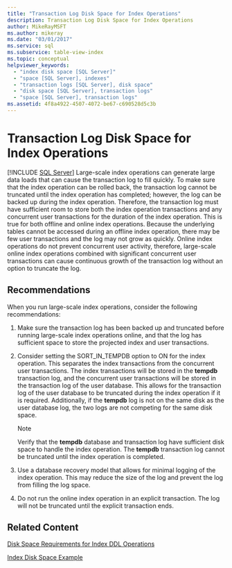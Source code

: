```yaml
---
title: "Transaction Log Disk Space for Index Operations"
description: Transaction Log Disk Space for Index Operations
author: MikeRayMSFT
ms.author: mikeray
ms.date: "03/01/2017"
ms.service: sql
ms.subservice: table-view-index
ms.topic: conceptual
helpviewer_keywords:
  - "index disk space [SQL Server]"
  - "space [SQL Server], indexes"
  - "transaction logs [SQL Server], disk space"
  - "disk space [SQL Server], transaction logs"
  - "space [SQL Server], transaction logs"
ms.assetid: 4f8a4922-4507-4072-be67-c690528d5c3b
---
```

# Transaction Log Disk Space for Index Operations
 [!INCLUDE [SQL Server](../../includes/applies-to-version/sqlserver.md)]
  Large-scale index operations can generate large data loads that can cause the transaction log to fill quickly. To make sure that the index operation can be rolled back, the transaction log cannot be truncated until the index operation has completed; however, the log can be backed up during the index operation. Therefore, the transaction log must have sufficient room to store both the index operation transactions and any concurrent user transactions for the duration of the index operation. This is true for both offline and online index operations. Because the underlying tables cannot be accessed during an offline index operation, there may be few user transactions and the log may not grow as quickly. Online index operations do not prevent concurrent user activity, therefore, large-scale online index operations combined with significant concurrent user transactions can cause continuous growth of the transaction log without an option to truncate the log.  
  
## Recommendations  
 When you run large-scale index operations, consider the following recommendations:  
  
1.  Make sure the transaction log has been backed up and truncated before running large-scale index operations online, and that the log has sufficient space to store the projected index and user transactions.  
  
2.  Consider setting the SORT_IN_TEMPDB option to ON for the index operation. This separates the index transactions from the concurrent user transactions. The index transactions will be stored in the **tempdb** transaction log, and the concurrent user transactions will be stored in the transaction log of the user database. This allows for the transaction log of the user database to be truncated during the index operation if it is required. Additionally, if the **tempdb** log is not on the same disk as the user database log, the two logs are not competing for the same disk space.  
  
    > [!NOTE]  
    >  Verify that the **tempdb** database and transaction log have sufficient disk space to handle the index operation. The **tempdb** transaction log cannot be truncated until the index operation is completed.  
  
3.  Use a database recovery model that allows for minimal logging of the index operation. This may reduce the size of the log and prevent the log from filling the log space.  
  
4.  Do not run the online index operation in an explicit transaction. The log will not be truncated until the explicit transaction ends.  
  
## Related Content  
 [Disk Space Requirements for Index DDL Operations](../../relational-databases/indexes/disk-space-requirements-for-index-ddl-operations.md)  
  
 [Index Disk Space Example](../../relational-databases/indexes/index-disk-space-example.md)  
  
  
